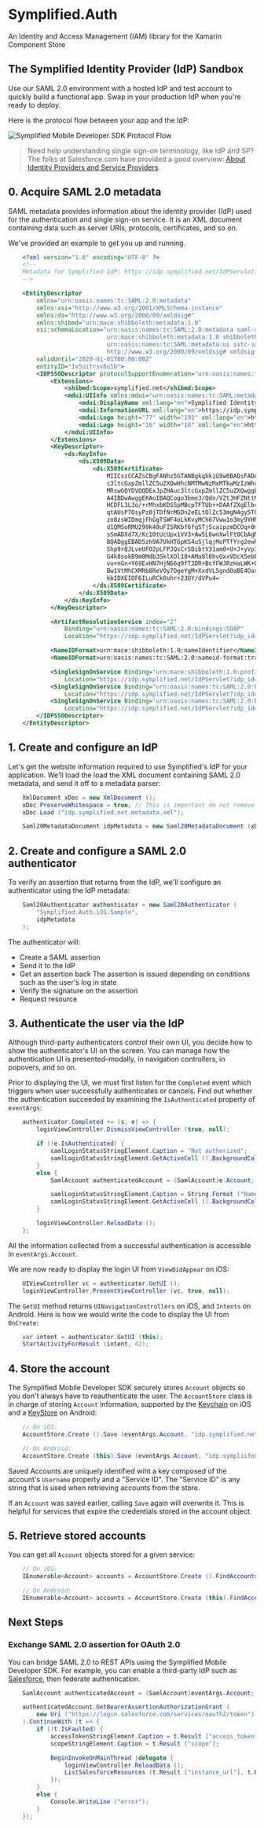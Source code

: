 Symplified.Auth
===============

An Identity and Access Management (IAM) library for the Xamarin Component Store

## The Symplified Identity Provider (IdP) Sandbox

Use our SAML 2.0 environment with a hosted IdP and test account to quickly build a functional app. Swap in your production IdP when you're ready to deploy.

Here is the protocol flow between your app and the IdP:

![Symplified Mobile Developer SDK Protocol Flow](./icons/01.png)

> Need help understanding single sign-on terminology, like IdP and SP? The folks at Salesforce.com have provided a good overview:  [About Identity Providers and Service Providers](http://login.salesforce.com/help/doc/en/identity_provider_about.htm).



## 0. Acquire SAML 2.0 metadata

SAML metadata provides information about the identity provider (IdP) used for the authentication and single sign-on service. It is an XML document containing data such as server URIs, protocols, certificates, and so on.

We've provided an example to get you up and running.

```xml
	<?xml version="1.0" encoding="UTF-8" ?>
	<!--
	Metadata for Symplified IdP: https://idp.symplified.net/IdPServlet?idp_id=1v5uitrsv6u1b
	-->

	<EntityDescriptor
		xmlns="urn:oasis:names:tc:SAML:2.0:metadata"
		xmlns:xsi="http://www.w3.org/2001/XMLSchema-instance"
		xmlns:ds="http://www.w3.org/2000/09/xmldsig#"
		xmlns:shibmd="urn:mace:shibboleth:metadata:1.0"
		xsi:schemaLocation="urn:oasis:names:tc:SAML:2.0:metadata saml-schema-metadata-2.0.xsd
							urn:mace:shibboleth:metadata:1.0 shibboleth-metadata-1.0.xsd
							urn:oasis:names:tc:SAML:metadata:ui sstc-saml-metadata-ui-v1.0.xsd
							http://www.w3.org/2000/09/xmldsig# xmldsig-core-schema.xsd"
		validUntil="2020-01-01T00:00:00Z"
		entityID="1v5uitrsv6u1b">
		<IDPSSODescriptor protocolSupportEnumeration="urn:oasis:names:tc:SAML:2.0:protocol">
			<Extensions>
				<shibmd:Scope>symplified.net</shibmd:Scope>
				<mdui:UIInfo xmlns:mdui="urn:oasis:names:tc:SAML:metadata:ui">
					<mdui:DisplayName xml:lang="en">Symplified Identity Provider</mdui:DisplayName>
					<mdui:InformationURL xml:lang="en">https://idp.symplified.net</mdui:InformationURL>
					<mdui:Logo height="77" width="192" xml:lang="en">http://www.symplified.com/img/layout/logo.png</mdui:Logo>
					<mdui:Logo height="16" width="16" xml:lang="en">https://home.symplified.net/resources/favicon.ico</mdui:Logo>
				</mdui:UIInfo>
			</Extensions>
			<KeyDescriptor>
				<ds:KeyInfo>
					<ds:X509Data>
						<ds:X509Certificate>
							MIICszCCAZsCBgFANhz5GTANBgkqhkiG9w0BAQsFADAdMRswGQYDVQQDExJpZHAu
							c3ltcGxpZmllZC5uZXQwHhcNMTMwNzMxMTkwMzIzWhcNMTcwNzMxMTkwMzIzWjAd
							MRswGQYDVQQDExJpZHAuc3ltcGxpZmllZC5uZXQwggEiMA0GCSqGSIb3DQEBAQUA
							A4IBDwAwggEKAoIBAQCogo3bmeJ/Qdn/VZtJHFZNttNu02fdu7ViuLTbpzaNL6TL
							HCDFL3L3o/+rMhxbKDSSpMBcpTFTUb++DAAfZXgElb4KjC5IHo33Q/b+CWs9UnH2
							qtAUsP7OsyPz8jTDfNrMGDn2eELtOlZc53mgN4gy5T0YJR/eJu0DDO8jEjngHqZc
							zo8zsWIDmqjFhGgTSWF4oLkKvyMCh67Vww1o3my9YHN3cBgV3wGRUZZk8meL0Vxs
							d1QMSoRMU299k48uFI5RKbf6fqSTjScaipzmDCOq+0m+G0rfETPWGzWQsmdgMQ7z
							sSmADXd7X/Kc10tUcUpx1VV3+Aw5L6wnXwlFtOCbAgMBAAEwDQYJKoZIhvcNAQEL
							BQADggEBAD5zh9A7UkHT6pKS4uSjlqjMoPTfYrg2ewhom38pbgimjqmOudquLQSj
							Shp9rQJLveUFO2pLFPJQsCrSDibtV31am0+U+J+yVp1C97natv7+eoeHue0fZy4y
							G4k8sokB9m0Mdb3SklXOl18+AMa8l0hvOxxVDcX5ebPLe1nONBRuTV4k/JdQfEVj
							vu+nGn+Y69ExHN7HjN66q9fT3DR+BcfFWJRzHaLWK+GzAaS6YPJ/F+6+iCF36rD7
							Bw1VtMhCXMRb8ReVOy7DgeYgM+XxdVL5gndOaBE4Oaxc9PhgKou36PDi+yAd+EGz
							kbIDXEIOF6ILuRCkOuhr+23UY/dVPu4=
						</ds:X509Certificate>
					</ds:X509Data>
				</ds:KeyInfo>
			</KeyDescriptor>

			<ArtifactResolutionService index="2"
				Binding="urn:oasis:names:tc:SAML:2.0:bindings:SOAP"
				Location="https://idp.symplified.net/IdPServlet?idp_id=1v5uitrsv6u1b"/>

			<NameIDFormat>urn:mace:shibboleth:1.0:nameIdentifier</NameIDFormat>
			<NameIDFormat>urn:oasis:names:tc:SAML:2.0:nameid-format:transient</NameIDFormat>

			<SingleSignOnService Binding="urn:mace:shibboleth:1.0:profiles:AuthnRequest"
				Location="https://idp.symplified.net/IdPServlet?idp_id=1v5uitrsv6u1b"/>
			<SingleSignOnService Binding="urn:oasis:names:tc:SAML:2.0:bindings:HTTP-Redirect"
				Location="https://idp.symplified.net/IdPServlet?idp_id=1v5uitrsv6u1b"/>
			<SingleSignOnService Binding="urn:oasis:names:tc:SAML:2.0:bindings:HTTP-POST"
				Location="https://idp.symplified.net/IdPServlet?idp_id=1v5uitrsv6u1b"/>
		</IDPSSODescriptor>
	</EntityDescriptor>
```


## 1. Create and configure an IdP

Let's get the website information required to use Symplified's IdP for your application. We'll load the  load the XML document containing SAML 2.0 metadata, and send it off to a metadata parser:

```csharp
	XmlDocument xDoc = new XmlDocument ();
	xDoc.PreserveWhitespace = true; // This is important do not remove
	xDoc.Load ("idp.symplified.net.metadata.xml");

	Saml20MetadataDocument idpMetadata = new Saml20MetadataDocument (xDoc);
```

## 2. Create and configure a SAML 2.0 authenticator

To verify an assertion that returns from the IdP, we'll configure an authenticator using the IdP metadata:

```csharp
	Saml20Authenticator authenticator = new Saml20Authenticator (
		"Symplified.Auth.iOS.Sample",
		idpMetadata
	);
```

The authenticator will:

* Create a SAML assertion
* Send it to the IdP
* Get an assertion back
  The assertion is issued depending on conditions such as the user's log in state
* Verify the signature on the assertion
* Request resource


## 3. Authenticate the user via the IdP


Although third-party authenticators control their own UI, you decide how to show the authenticator's UI on the screen. You can manage how the authentication UI is presented–modally, in navigation controllers, in popovers, and so on.

Prior to displaying the UI, we must first listen for the `Completed` event which triggers when user successfully authenticates or cancels. Find out whether the authentication succeeded by examining the `IsAuthenticated` property of `eventArgs`:


```csharp
	authenticator.Completed += (s, e) => {
		loginViewController.DismissViewController (true, null);

		if (!e.IsAuthenticated) {
			samlLoginStatusStringElement.Caption = "Not authorized";
			samlLoginStatusStringElement.GetActiveCell ().BackgroundColor = UIColor.Red;
		}
		else {
			SamlAccount authenticatedAccount = (SamlAccount)e.Account;

			samlLoginStatusStringElement.Caption = String.Format ("Name: {0}", authenticatedAccount.Assertion.Subject.Value);
			samlLoginStatusStringElement.GetActiveCell ().BackgroundColor = UIColor.Green;
		}

		loginViewController.ReloadData ();
	};
```

All the information collected from a successful authentication is accessible in `eventArgs.Account`.

We are now ready to display the login UI from `ViewDidAppear` on iOS:

```csharp
	UIViewController vc = authenticator.GetUI ();
	loginViewController.PresentViewController (vc, true, null);
```

The `GetUI` method returns `UINavigationControllers` on iOS, and `Intents` on Android. Here is how we would write the code to display the UI from `OnCreate`:

```csharp
	var intent = authenticator.GetUI (this);
	StartActivityForResult (intent, 42);
```



## 4. Store the account


The Symplified Mobile Developer SDK securely stores `Account` objects so you don't always have to reauthenticate the user. The `AccountStore` class is in charge of storing `Account` information, supported by the [Keychain](https://developer.apple.com/library/ios/#documentation/security/Reference/keychainservices/Reference/reference.html) on iOS and a [KeyStore](http://developer.android.com/reference/java/security/KeyStore.html) on Android:

```csharp
	// On iOS:
	AccountStore.Create ().Save (eventArgs.Account, "idp.symplified.net");

	// On Android:
	AccountStore.Create (this).Save (eventArgs.Account, "idp.sympliifed.net");
```

Saved Accounts are uniquely identified wiht a key composed of the account's `Username` property and a "Service ID". The "Service ID" is any string that is used when retrieving accounts from the store.

If an `Account` was saved earlier, calling `Save` again will overwrite it. This is helpful for services that expire the credentials stored in the account object.


## 5. Retrieve stored accounts


You can get all `Account` objects stored for a given service:

```csharp
	// On iOS:
	IEnumerable<Account> accounts = AccountStore.Create ().FindAccountsForService ("idp.sympliifed.net");

	// On Android:
	IEnumerable<Account> accounts = AccountStore.Create (this).FindAccountsForService ("idp.sympliifed.net");
```


## Next Steps

### Exchange SAML 2.0 assertion for OAuth 2.0

You can bridge SAML 2.0 to REST APIs using the Symplified Mobile Developer SDK. For example, you can enable a third-party IdP such as [Salesforce](http://login.salesforce.com/help/doc/en/identity_provider_about.htm), then  federate authentication.

```csharp
	SamlAccount authenticatedAccount = (SamlAccount)eventArgs.Account;

	authenticatedAccount.GetBearerAssertionAuthorizationGrant (
		new Uri ("https://login.salesforce.com/services/oauth2/token")
	).ContinueWith (t => {
		if (!t.IsFaulted) {
			accessTokenStringElement.Caption = t.Result ["access_token"];
			scopeStringElement.Caption = t.Result ["scope"];

			BeginInvokeOnMainThread (delegate {
				loginViewController.ReloadData ();
				ListSalesforceResources (t.Result ["instance_url"], t.Result ["access_token"]);
			});
		}
		else {
			Console.WriteLine ("error");
		}
	});
```
